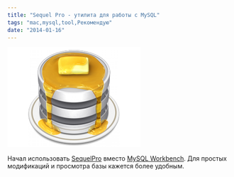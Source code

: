 ```yaml
---
title: "Sequel Pro - утилита для работы с MySQL"
tags: "mac,mysql,tool,Рекомендую"
date: "2014-01-16"
---
```


![sequel-pro-logo](images/sequel-pro-1.0-300x225.png "sequel-pro-1.0")

Начал использовать [SequelPro](http://www.sequelpro.com/) вместо [MySQL Workbench](http://www.mysql.com/products/workbench/). Для простых модификаций и просмотра базы кажется более удобным.
